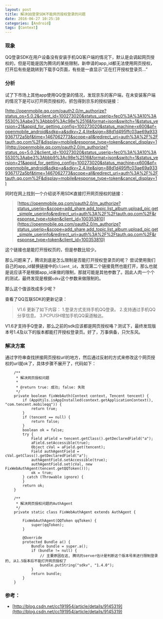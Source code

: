 ```yaml
---
layout: post
title: 解决QQ登录SDK不能网页授权登录的问题
date: 2016-06-27 10:25:10
categories: [Android]
tags: [Context]
---
```

### 现象
QQ登录SDK在用户设备没有安装手机QQ客户端的情况下，默认是会调起网页授权的，但是可能是因为腾讯的某些限制，新申请的app_id都无法使用网页授权，打开后有些是跳转到下载手Q页面，有些是一直显示“正在打开授权登录页...”
<!--more-->

### 分析
试了下市场上其他app使用QQ登录的情况，发现京东的客户端，在未安装客户端的情况下是可以打开网页授权的，抓包得到京东的授权链接：
>
[http://openmobile.qq.com/oauth2.0/m_authorize?status_os=5.0.2&client_id=100273020&status_userip=fec0%3A%3A10%3A5530%3Aabe3%3Abbb9%3Ac98e%2516&format=json&switch=1&status_version=21&appid_for_getting_config=100273020&status_machine=x600&pf=openmobile_android&sdkp=a&sdkv=2.4.lite&sign=88d1d495ffc03ae69a9339367172a5bf&time=1467062773&scope=all&redirect_uri=auth%3A%2F%2Ftauth.qq.com%2F&display=mobile&response_type=token&cancel_display=1](http://openmobile.qq.com/oauth2.0/m_authorize?status_os=5.0.2&client_id=100273020&status_userip=fec0%3A%3A10%3A5530%3Aabe3%3Abbb9%3Ac98e%2516&format=json&switch=1&status_version=21&appid_for_getting_config=100273020&status_machine=x600&pf=openmobile_android&sdkp=a&sdkv=2.4.lite&sign=88d1d495ffc03ae69a9339367172a5bf&time=1467062773&scope=all&redirect_uri=auth%3A%2F%2Ftauth.qq.com%2F&display=mobile&response_type=token&cancel_display=1)

同时在网上找到一个介绍说不用SDK直接打开网页授权的链接：
>[https://openmobile.qq.com/oauth2.0/m_authorize?status_userip=&scope=add_share,add_topic,list_album,upload_pic,get_simple_userinfo&redirect_uri=auth%3A%2F%2Ftauth.qq.com%2F&response_type=token&client_id=100353810](https://openmobile.qq.com/oauth2.0/m_authorize?status_userip=&scope=add_share,add_topic,list_album,upload_pic,get_simple_userinfo&redirect_uri=auth%3A%2F%2Ftauth.qq.com%2F&response_type=token&client_id=100353810)

这个链接也是能打开授权页的，但是参数比较少。

那么问题来了，腾讯到底是怎么限制是否能打开授权登录页的呢？
尝试使用我们自己的app_id替换链接中的`client_id`，发现第二个链接竟然也能打开，那么也就是说应该不是根据app_id来做的限制，那就可能是其他参数了。因此人肉一个个的测试，最终发现是根据`sdkv`这个参数来做限制的。

那么这个值该改成多少呢？

查看了QQ互联SDK的更新记录：

>V1.6  更新了如下内容：
      1.登录方式支持手机QQ登录。
      2.支持通过手机QQ分享信息。
      3.PCPUSH增加手机QQ渠道触达。

V1.6才支持手Q登录，那么之前的sdk应该都是网页授权咯？测试下，最终发现版本号1.4及以下的版本都能打开授权登录页。好了，万事俱备，只欠东风。

### 解决方案
通过字符串查找拼接网页授权url的地方，然后通过反射的方式来修改这个网页授权的url就ok了，具体步骤不展开了，代码如下：

```
    /**
     * 解决网页授权问题
     *
     * @return true: 成功; false: 失败
     */
    private boolean fixWebAuth(Context context, Tencent tencent) {
        if (AppUtils.isAppInstalled(context.getApplicationContext(), "com.tencent.mobileqq")) {
            return true;
        }
        if (tencent == null) {
            return false;
        }
        boolean ok = false;
        try {
            Field aField = tencent.getClass().getDeclaredField("a");
            aField.setAccessible(true);
            Object cVal = aField.get(tencent);
            Field authAgentField = cVal.getClass().getDeclaredField("a");
            authAgentField.setAccessible(true);
            authAgentField.set(cVal, new FixWebAuthAgent(tencent.getQQToken()));
            ok = true;
        } catch (Throwable ignore) {
        }
        return ok;
    }

    /**
     * 解决网页授权问题的AuthAgent
     */
    private static class FixWebAuthAgent extends AuthAgent {

        FixWebAuthAgent(QQToken qqToken) {
            super(qqToken);
        }

        @Override
        protected Bundle a() {
            Bundle bundle = super.a();
            if (bundle != null) {
                // 主要原因在这, 腾讯的server估计是判断这个版本号来进行限制登录的, 从1.5版本后不能打开网页授权了
                bundle.putString("sdkv", "1.4.0");
            }
            return bundle;
        }
    }
```

### 参考：
- [http://blog.csdn.net/cc191954/article/details/9145319](http://blog.csdn.net/cc191954/article/details/9145319)
